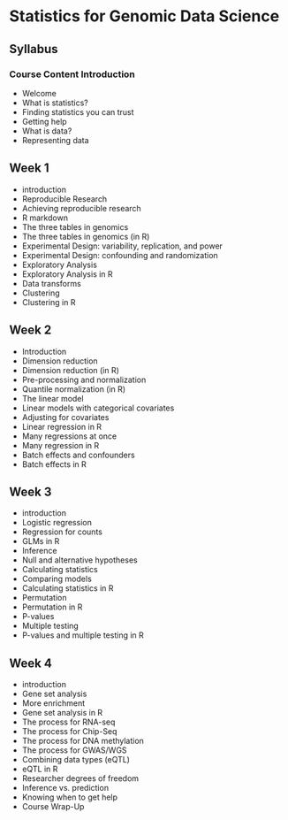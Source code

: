 # Statistics for Genomic Data Science

## Syllabus

### Course Content Introduction
- Welcome
- What is statistics?
- Finding statistics you can trust
- Getting help
- What is data?
- Representing data

## Week 1
- introduction
- Reproducible Research
- Achieving reproducible research
- R markdown
- The three tables in genomics
- The three tables in genomics (in R)
- Experimental Design: variability, replication, and power
- Experimental Design: confounding and randomization
- Exploratory Analysis
- Exploratory Analysis in R
- Data transforms
- Clustering
- Clustering in R

## Week 2
- Introduction
- Dimension reduction
- Dimension reduction (in R)
- Pre-processing and normalization
- Quantile normalization (in R)
- The linear model
- Linear models with categorical covariates
- Adjusting for covariates
- Linear regression in R
- Many regressions at once
- Many regression in R
- Batch effects and confounders
- Batch effects in R

## Week 3
- introduction
- Logistic regression
- Regression for counts
- GLMs in R
- Inference
- Null and alternative hypotheses
- Calculating statistics
- Comparing models
- Calculating statistics in R
- Permutation
- Permutation in R
- P-values
- Multiple testing
- P-values and multiple testing in R

## Week 4
- introduction
- Gene set analysis
- More enrichment
- Gene set analysis in R
- The process for RNA-seq
- The process for Chip-Seq
- The process for DNA methylation
- The process for GWAS/WGS
- Combining data types (eQTL)
- eQTL in R
- Researcher degrees of freedom
- Inference vs. prediction
- Knowing when to get help
- Course Wrap-Up